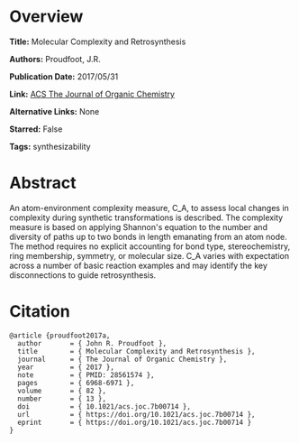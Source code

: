 # Overview
**Title:**
Molecular Complexity and Retrosynthesis

**Authors:**
Proudfoot, J.R.

**Publication Date:**
2017/05/31

**Link:**
[ACS The Journal of Organic Chemistry](https://pubs.acs.org/doi/10.1021/acs.joc.7b00714)

**Alternative Links:**
None

**Starred:**
False

**Tags:**
synthesizability


# Abstract
An atom-environment complexity measure, C_A, to assess local changes in complexity during synthetic transformations is described.
The complexity measure is based on applying Shannon's equation to the number and diversity of paths up to two bonds in length emanating from an atom node.
The method requires no explicit accounting for bond type, stereochemistry, ring membership, symmetry, or molecular size.
C_A varies with expectation across a number of basic reaction examples and may identify the key disconnections to guide retrosynthesis.


# Citation
```
@article {proudfoot2017a,
  author       = { John R. Proudfoot },
  title        = { Molecular Complexity and Retrosynthesis },
  journal      = { The Journal of Organic Chemistry },
  year         = { 2017 },
  note         = { PMID: 28561574 },
  pages        = { 6968-6971 },
  volume       = { 82 },
  number       = { 13 },
  doi          = { 10.1021/acs.joc.7b00714 },
  url          = { https://doi.org/10.1021/acs.joc.7b00714 },
  eprint       = { https://doi.org/10.1021/acs.joc.7b00714 }
}
```
